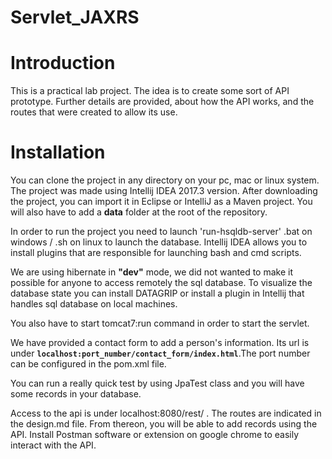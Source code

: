 # Servlet_JAXRS

# Introduction

This is a practical lab project. The idea is to create some sort of API prototype.
Further details are provided, about how the API works, and the routes that were created to allow its use.

# Installation 

You can clone the project in any directory on your pc, mac or linux system. The project was made using Intellij IDEA 2017.3 version.
After downloading the project, you can import it in Eclipse or IntelliJ as a Maven project.
You will also have to add a **data** folder at the root of the repository.

In order to run the project you need to launch 'run-hsqldb-server' .bat on windows / .sh on linux to launch the database.
Intellij IDEA allows you to install plugins that are responsible for launching bash and cmd scripts.

We are using hibernate in **"dev"** mode, we did not wanted to make it possible for anyone to access remotely the sql database.
To visualize the database state you can install DATAGRIP or install a plugin in Intellij that handles sql database on local machines.

You also have to start tomcat7:run command in order to start the servlet.

We have provided a contact form to add a person's information. 
Its url is under **`localhost:port_number/contact_form/index.html`**.The port number can be configured in the pom.xml file.

You can run a really quick test by using JpaTest class and you will have some records in your database.

Access to the api is under localhost:8080/rest/ . The routes are indicated in the design.md file.
From thereon, you will be able to add records using the API. 
Install Postman software or extension on google chrome to easily interact with the API.
